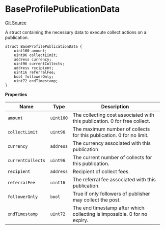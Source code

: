 # BaseProfilePublicationData
[Git Source](https://github.com/digiv3rse/protocol-contracts/blob/78826068117a4eb9f5d01837d2d88deb72b92ea0/contracts/modules/interfaces/IBaseFeeCollectModule.sol)

A struct containing the necessary data to execute collect actions on a publication.


```solidity
struct BaseProfilePublicationData {
    uint160 amount;
    uint96 collectLimit;
    address currency;
    uint96 currentCollects;
    address recipient;
    uint16 referralFee;
    bool followerOnly;
    uint72 endTimestamp;
}
```

**Properties**

|Name|Type|Description|
|----|----|-----------|
|`amount`|`uint160`|The collecting cost associated with this publication. 0 for free collect.|
|`collectLimit`|`uint96`|The maximum number of collects for this publication. 0 for no limit.|
|`currency`|`address`|The currency associated with this publication.|
|`currentCollects`|`uint96`|The current number of collects for this publication.|
|`recipient`|`address`|Recipient of collect fees.|
|`referralFee`|`uint16`|The referral fee associated with this publication.|
|`followerOnly`|`bool`|True if only followers of publisher may collect the post.|
|`endTimestamp`|`uint72`|The end timestamp after which collecting is impossible. 0 for no expiry.|

